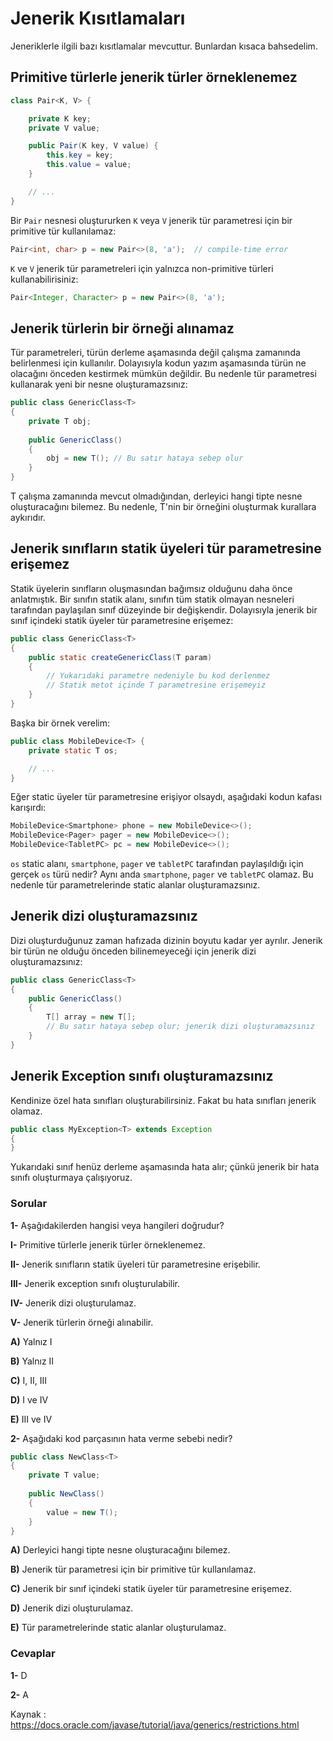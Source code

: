 # Jenerik Kısıtlamaları

Jeneriklerle ilgili bazı kısıtlamalar mevcuttur. Bunlardan kısaca bahsedelim.

## Primitive türlerle jenerik türler örneklenemez

```java
class Pair<K, V> {

    private K key;
    private V value;

    public Pair(K key, V value) {
        this.key = key;
        this.value = value;
    }

    // ...
}
```

Bir ```Pair``` nesnesi oluştururken ```K``` veya ```V``` jenerik tür parametresi için bir primitive tür kullanılamaz:

```java
Pair<int, char> p = new Pair<>(8, 'a');  // compile-time error
```

```K``` ve ```V``` jenerik tür parametreleri için yalnızca non-primitive türleri kullanabilirisiniz:

```java
Pair<Integer, Character> p = new Pair<>(8, 'a');
```

## Jenerik türlerin bir örneği alınamaz

Tür parametreleri, türün derleme aşamasında değil çalışma zamanında belirlenmesi için kullanılır. Dolayısıyla kodun yazım aşamasında türün ne olacağını önceden kestirmek mümkün değildir. Bu nedenle tür parametresi kullanarak yeni bir nesne oluşturamazsınız:

```java
public class GenericClass<T>
{
    private T obj;
    
    public GenericClass()
    {
    	obj = new T(); // Bu satır hataya sebep olur
    }
}
```
T çalışma zamanında mevcut olmadığından, derleyici hangi tipte nesne oluşturacağını bilemez. Bu nedenle, T'nin bir örneğini oluşturmak kurallara aykırıdır. 

## Jenerik sınıfların statik üyeleri tür parametresine erişemez

Statik üyelerin sınıfların oluşmasından bağımsız olduğunu daha önce anlatmıştık. Bir sınıfın statik alanı, sınıfın tüm statik olmayan nesneleri tarafından paylaşılan sınıf düzeyinde bir değişkendir. Dolayısıyla jenerik bir sınıf içindeki statik üyeler tür parametresine erişemez:

```java
public class GenericClass<T>
{
    public static createGenericClass(T param)
    {
    	// Yukarıdaki parametre nedeniyle bu kod derlenmez
    	// Statik metot içinde T parametresine erişemeyiz
    }
}
```
Başka bir örnek verelim:

```java
public class MobileDevice<T> {
    private static T os;

    // ...
}
```

Eğer static üyeler tür parametresine erişiyor olsaydı, aşağıdaki kodun kafası karışırdı:

```java
MobileDevice<Smartphone> phone = new MobileDevice<>();
MobileDevice<Pager> pager = new MobileDevice<>();
MobileDevice<TabletPC> pc = new MobileDevice<>();
```

```os``` static alanı, ```smartphone```, ```pager``` ve ```tabletPC``` tarafından paylaşıldığı için gerçek ```os``` türü nedir? Aynı anda ```smartphone```, ```pager``` ve ```tabletPC``` olamaz. Bu nedenle tür parametrelerinde static alanlar oluşturamazsınız.

## Jenerik dizi oluşturamazsınız

Dizi oluşturduğunuz zaman hafızada dizinin boyutu kadar yer ayrılır. Jenerik bir türün ne olduğu önceden bilinemeyeceği için jenerik dizi oluşturamazsınız:

```java
public class GenericClass<T>
{
    public GenericClass()
    {
    	T[] array = new T[];
    	// Bu satır hataya sebep olur; jenerik dizi oluşturamazsınız
    }
}
```

## Jenerik Exception sınıfı oluşturamazsınız

Kendinize özel hata sınıfları oluşturabilirsiniz. Fakat bu hata sınıfları jenerik olamaz.

```java
public class MyException<T> extends Exception
{
}
```

Yukarıdaki sınıf henüz derleme aşamasında hata alır; çünkü jenerik bir hata sınıfı oluşturmaya çalışıyoruz.

### Sorular

**1-** Aşağıdakilerden hangisi veya hangileri doğrudur?

**I-** Primitive türlerle jenerik türler örneklenemez.

**II-** Jenerik sınıfların statik üyeleri tür parametresine erişebilir.

**III-** Jenerik exception sınıfı oluşturulabilir.

**IV-** Jenerik dizi oluşturulamaz.

**V-** Jenerik türlerin örneği alınabilir.

**A)** Yalnız I

**B)** Yalnız II

**C)** I, II, III

**D)** I ve IV

**E)** III ve IV

**2-** Aşağıdaki kod parçasının hata verme sebebi nedir?

```java
public class NewClass<T>
{
    private T value;
    
    public NewClass()
    {
    	value = new T();
    }
}
```
**A)** Derleyici hangi tipte nesne oluşturacağını bilemez.

**B)** Jenerik tür parametresi için bir primitive tür kullanılamaz.

**C)** Jenerik bir sınıf içindeki statik üyeler tür parametresine erişemez.

**D)** Jenerik dizi oluşturulamaz.

**E)** Tür parametrelerinde static alanlar oluşturulamaz.

### Cevaplar

**1-** D

**2-** A

Kaynak : https://docs.oracle.com/javase/tutorial/java/generics/restrictions.html
